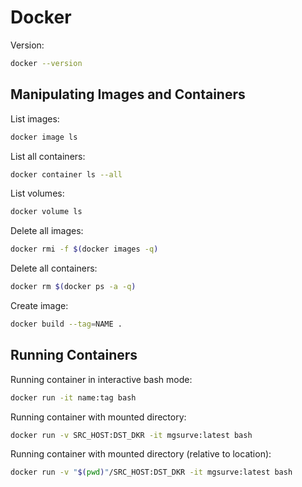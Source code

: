 # Docker

Version:

```bash
docker --version
```

## Manipulating Images and Containers

List images:

```bash
docker image ls
```

List all containers:

```bash
docker container ls --all
```

List volumes:

```bash
docker volume ls
```

Delete all images:

```bash
docker rmi -f $(docker images -q)
```

Delete all containers:

```bash
docker rm $(docker ps -a -q)
```


Create image:

```bash
docker build --tag=NAME .
```

## Running Containers

Running container in interactive bash mode:

```bash
docker run -it name:tag bash
```

Running container with mounted directory:

```bash
docker run -v SRC_HOST:DST_DKR -it mgsurve:latest bash
```

Running container with mounted directory (relative to location):

```bash
docker run -v "$(pwd)"/SRC_HOST:DST_DKR -it mgsurve:latest bash
```
